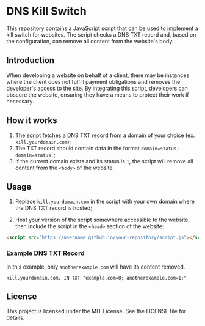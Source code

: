 # DNS Kill Switch

This repository contains a JavaScript script that can be used to implement a kill switch for websites. The script checks
a DNS TXT record and, based on the configuration, can remove all content from the website's body.

## Introduction

When developing a website on behalf of a client, there may be instances where the client does not fulfill payment
obligations and removes the developer's access to the site. By integrating this script, developers can obscure the
website, ensuring they have a means to protect their work if necessary.

## How it works

1. The script fetches a DNS TXT record from a domain of your choice (ex. `kill.yourdomain.com`);
2. The TXT record should contain data in the format `domain=status; domain=status;`;
3. If the current domain exists and its status is `1`, the script will remove all content from the `<body>` of the
   website.

## Usage

1. Replace `kill.yourdomain.com` in the script with your own domain where the DNS TXT record is hosted;

2. Host your version of the script somewhere accessible to the website, then include the script in the `<head>`
section of the website:

```html
<script src="https://username.github.io/your-repository/script.js"></script>
```

### Example DNS TXT Record

In this example, only `anotherexample.com` will have its content removed.

```
kill.yourdomain.com. IN TXT "example.com=0; anotherexample.com=1;"
```

## License

This project is licensed under the MIT License. See the LICENSE file for details.